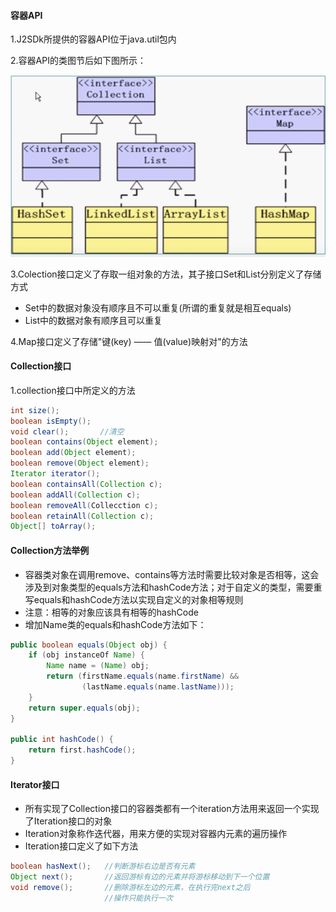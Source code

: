 #### 容器API

1.J2SDk所提供的容器API位于java.util包内

2.容器API的类图节后如下图所示：

![](.容器_images/5896bd2b.png)

3.Colection接口定义了存取一组对象的方法，其子接口Set和List分别定义了存储方式
+ Set中的数据对象没有顺序且不可以重复(所谓的重复就是相互equals)
+ List中的数据对象有顺序且可以重复

4.Map接口定义了存储"键(key) —— 值(value)映射对"的方法

#### Collection接口

1.collection接口中所定义的方法

```Java
int size();
boolean isEmpty();
void clear();       //清空
boolean contains(Object element);
boolean add(Object element);
boolean remove(Object element);
Iterator iterator();
boolean containsAll(Collection c);
boolean addAll(Collection c);
boolean removeAll(Collecction c);
boolean retainAll(Collection c);   
Object[] toArray();

```

#### Collection方法举例
+ 容器类对象在调用remove、contains等方法时需要比较对象是否相等，这会涉及到对象类型的equals方法和hashCode方法；对于自定义的类型，需要重写equals和hashCode方法以实现自定义的对象相等规则
+ 注意：相等的对象应该具有相等的hashCode
+ 增加Name类的equals和hashCode方法如下：

```Java
public boolean equals(Object obj) {
    if (obj instanceOf Name) {
        Name name = (Name) obj;
        return (firstName.equals(name.firstName) &&
                (lastName.equals(name.lastName)));
    }
    return super.equals(obj);
}

public int hashCode() {
    return first.hashCode();
}
```

#### Iterator接口
+ 所有实现了Collection接口的容器类都有一个iteration方法用来返回一个实现了Iteration接口的对象
+ Iteration对象称作迭代器，用来方便的实现对容器内元素的遍历操作
+ Iteration接口定义了如下方法

```java
boolean hasNext();   //判断游标右边是否有元素
Object next();       //返回游标有边的元素并将游标移动到下一个位置
void remove();       //删除游标左边的元素，在执行完next之后
                     //操作只能执行一次
```


